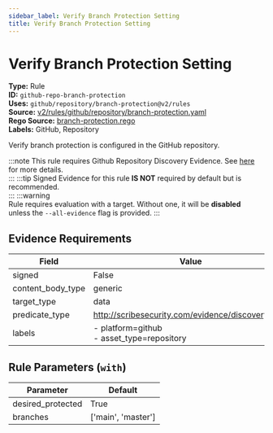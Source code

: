 ```yaml
---
sidebar_label: Verify Branch Protection Setting
title: Verify Branch Protection Setting
---  
```

# Verify Branch Protection Setting  
**Type:** Rule  
**ID:** `github-repo-branch-protection`  
**Uses:** `github/repository/branch-protection@v2/rules`  
**Source:** [v2/rules/github/repository/branch-protection.yaml](https://github.com/scribe-public/sample-policies/blob/main/v2/rules/github/repository/branch-protection.yaml)  
**Rego Source:** [branch-protection.rego](https://github.com/scribe-public/sample-policies/blob/main/v2/rules/github/repository/branch-protection.rego)  
**Labels:** GitHub, Repository  

Verify branch protection is configured in the GitHub repository.

:::note 
This rule requires Github Repository Discovery Evidence. See [here](https://deploy-preview-299--scribe-security.netlify.app/docs/platforms/discover#github-discovery) for more details.  
::: 
:::tip 
Signed Evidence for this rule **IS NOT** required by default but is recommended.  
::: 
:::warning  
Rule requires evaluation with a target. Without one, it will be **disabled** unless the `--all-evidence` flag is provided.
::: 

## Evidence Requirements  
| Field | Value |
|-------|-------|
| signed | False |
| content_body_type | generic |
| target_type | data |
| predicate_type | http://scribesecurity.com/evidence/discovery/v0.1 |
| labels | - platform=github<br/>- asset_type=repository |

## Rule Parameters (`with`)  
| Parameter | Default |
|-----------|---------|
| desired_protected | True |
| branches | ['main', 'master'] |

